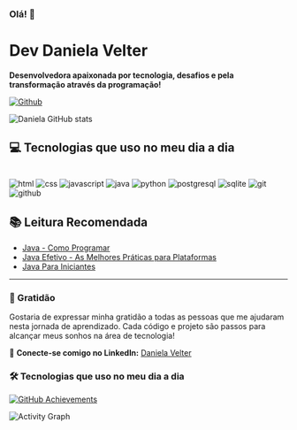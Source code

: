 ### Olá! 👋

# Dev Daniela Velter 

**Desenvolvedora apaixonada por tecnologia, desafios e pela transformação através da programação!**


[![Github](https://img.shields.io/badge/DANIELA2319-100000?style=for-the-badge&logo=github&logoColor=white)](https://github.com/Daniela2319)

![Daniela GitHub stats](https://github-readme-stats.vercel.app/api?username=Daniela2319&show_icons=true&theme=radical)

## 💻 Tecnologias que uso no meu dia a dia

<div style="display: inline_block"><br/>
  <img align="center" alt="html" src="https://img.shields.io/badge/HTML5-ED8B00?style=for-the-badge&logo=html5&logoColor=white"/>
  <img align="center" alt="css" src="https://img.shields.io/badge/CSS3-1572B6?style=for-the-badge&logo=css3&logoColor=white"/>
  <img align="center" alt="javascript" src="https://img.shields.io/badge/JavaScript-F7DF1E?style=for-the-badge&logo=javascript&logoColor=black"/>
  <img align="center" alt="java" src="https://img.shields.io/badge/Csharp-007396?style=for-the-badge&logo=C#&logoColor=white"/>
  <img align="center" alt="python" src="https://img.shields.io/badge/Python-3776AB?style=for-the-badge&logo=python&logoColor=white"/>
  <img align="center" alt="postgresql" src="https://img.shields.io/badge/PostgreSQL-316192?style=for-the-badge&logo=postgresql&logoColor=white"/>
  <img align="center" alt="sqlite" src="https://img.shields.io/badge/SQLite-003B57?style=for-the-badge&logo=sqlite&logoColor=white"/>
  <img align="center" alt="git" src="https://img.shields.io/badge/Git-F05032?style=for-the-badge&logo=git&logoColor=white"/>
  <img align="center" alt="github" src="https://img.shields.io/badge/GitHub-181717?style=for-the-badge&logo=github&logoColor=white"/>
</div>

## 📚 Leitura Recomendada

- [Java - Como Programar](https://ilustradev.com.br/melhores-livros-de-java/)
- [Java Efetivo - As Melhores Práticas para Plataformas](https://ilustradev.com.br/melhores-livros-de-java/)
- [Java Para Iniciantes](https://ilustradev.com.br/melhores-livros-de-java/)

---

### 🌟 Gratidão
Gostaria de expressar minha gratidão a todas as pessoas que me ajudaram nesta jornada de aprendizado. Cada código e projeto são passos para alcançar meus sonhos na área de tecnologia!

👥 **Conecte-se comigo no LinkedIn:** [Daniela Velter](https://www.linkedin.com/in/danielavelteredu/)

### 🛠️ Tecnologias que uso no meu dia a dia

[![GitHub Achievements](https://github-profile-trophy.vercel.app/?username=Daniela2319&theme=dracula&no-frame=true&row=1&column=7)](https://github.com/ryo-ma/github-profile-trophy)


![Activity Graph](https://github-profile-summary-cards.vercel.app/api/cards/profile-details?username=Daniela2319&theme=vue) 


